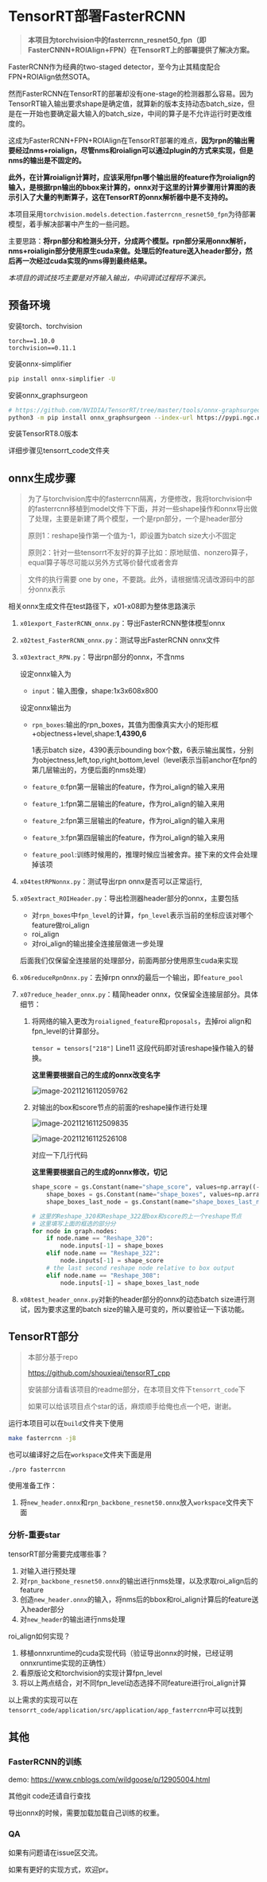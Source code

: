 # TensorRT部署FasterRCNN

> **本项目为torchvision中的fasterrcnn_resnet50_fpn（即FasterCNNN+ROIAlign+FPN）在TensorRT上的部署提供了解决方案。**

FasterRCNN作为经典的two-staged detector，至今为止其精度配合FPN+ROIAlign依然SOTA。

然而FasterRCNN在TensorRT的部署却没有one-stage的检测器那么容易。因为TensorRT输入输出要求shape是确定值，就算新的版本支持动态batch_size，但是在一开始也要确定最大输入的batch_size，中间的算子是不允许运行时更改维度的。

这成为FasterRCNN+FPN+ROIAlign在TensorRT部署的难点，**因为rpn的输出需要经过nms+roialign，尽管nms和roialign可以通过plugin的方式来实现，但是nms的输出是不固定的。**

**此外，在计算roialign计算时，应该采用fpn哪个输出层的feature作为roialign的输入，是根据rpn输出的bbox来计算的，onnx对于这里的计算步骤用计算图的表示引入了大量的判断算子，这在TensorRT的onnx解析器中是不支持的。**

本项目采用`torchvision.models.detection.fasterrcnn_resnet50_fpn`为待部署模型，着手解决部署中产生的一些问题。

主要思路：**将rpn部分和检测头分开，分成两个模型。rpn部分采用onnx解析，nms+roialigin部分使用原生cuda来做。处理后的feature送入header部分，然后再一次经过cuda实现的nms得到最终结果。**



*本项目的调试技巧主要是对齐输入输出，中间调试过程将不演示。*

## 预备环境

安装torch、torchvision

```
torch==1.10.0
torchvision==0.11.1
```

安装onnx-simplifier

```bash
pip install onnx-simplifier -U
```

安装onnx_graphsurgeon

```bash
# https://github.com/NVIDIA/TensorRT/tree/master/tools/onnx-graphsurgeon
python3 -m pip install onnx_graphsurgeon --index-url https://pypi.ngc.nvidia.com
```

安装TensorRT8.0版本

详细步骤见tensorrt_code文件夹

## onnx生成步骤

> 为了与torchvision库中的fasterrcnn隔离，方便修改，我将torchvision中的fasterrcnn移植到model文件下下面，并对一些shape操作和onnx导出做了处理，主要是新建了两个模型，一个是rpn部分，一个是header部分
>
> 原则1：reshape操作第一个值为-1，即设置为batch size大小不固定
>
> 原则2：针对一些tensorrt不友好的算子比如：原地赋值、nonzero算子，equal算子等尽可能以另外方式等价替代或者舍弃



> 文件的执行需要 one by one，不要跳。此外，请根据情况请改源码中的部分onnx表示



相关onnx生成文件在test路径下，x01-x08即为整体思路演示

1. `x01export_FasterRCNN_onnx.py`：导出FasterRCNN整体模型onnx

2. `x02test_FasterRCNN_onnx.py`：测试导出FasterRCNN onnx文件

3. `x03extract_RPN.py`：导出rpn部分的onnx，不含nms

   设定onnx输入为

   - `input`：输入图像，shape:1x3x608x800

   设定onnx输出为

   - `rpn_boxes`:输出的rpn_boxes，其值为图像真实大小的矩形框+objectness+level,shape:**1,4390,6**

     1表示batch size，4390表示bounding box个数，6表示输出属性，分别为objectness,left,top,right,bottom,level（level表示当前anchor在fpn的第几层输出的，方便后面的nms处理）

   - `feature_0`:fpn第一层输出的feature，作为roi_align的输入来用

   - `feature_1`:fpn第二层输出的feature，作为roi_align的输入来用

   - `feature_2`:fpn第三层输出的feature，作为roi_align的输入来用

   - `feature_3`:fpn第四层输出的feature，作为roi_align的输入来用

   - `feature_pool`:训练时候用的，推理时候应当被舍弃。接下来的文件会处理掉该项

4. `x04testRPNonnx.py`：测试导出rpn onnx是否可以正常运行,

5. `x05extract_ROIHeader.py`：导出检测器header部分的onnx，主要包括

   - 对`rpn_boxes`中`fpn_level`的计算，`fpn_level`表示当前的坐标应该对哪个feature做roi_align
   - roi_align
   - 对roi_align的输出接全连接层做进一步处理

   后面我们仅保留全连接层的处理部分，前面两部分使用原生cuda来实现

6. `x06reduceRpnOnnx.py`：去掉rpn onnx的最后一个输出，即`feature_pool`

7. `x07reduce_header_onnx.py`：精简header onnx，仅保留全连接层部分。具体细节：

   1. 将网络的输入更改为`roialigned_feature`和`proposals`，去掉roi align和fpn_level的计算部分。

      `tensor = tensors["218"]` Line11 这段代码即对该reshape操作输入的替换。

      **这里需要根据自己的生成的onnx改变名字**

      ![image-20211216112059762](readme.assets/image-20211216112059762.png)

   2. 对输出的box和score节点的前面的reshape操作进行处理

      ![image-20211216112509835](readme.assets/image-20211216112509835.png)

      ![image-20211216112526108](readme.assets/image-20211216112526108.png)

      对应一下几行代码

      **这里需要根据自己的生成的onnx修改，切记**
      
      ```python
      shape_score = gs.Constant(name="shape_score", values=np.array((-1, 90), dtype=np.int64))
          shape_boxes = gs.Constant(name="shape_boxes", values=np.array((-1, 90, 4), dtype=np.int64))
          shape_boxes_last_node = gs.Constant(name="shape_boxes_last_node", values=np.array((-1, 91, 4), dtype=np.int64))
      
      # 这里的Reshape_320和Reshape_322是box和score的上一个reshape节点
      # 这里填写上面的框选的部分分
      for node in graph.nodes:
          if node.name == "Reshape_320":
              node.inputs[-1] = shape_boxes
          elif node.name == "Reshape_322":
              node.inputs[-1] = shape_score
          # the last second reshape node relative to box output
          elif node.name == "Reshape_308":
              node.inputs[-1] = shape_boxes_last_node
      ```

8. `x08test_header_onnx.py`对新的header部分的onnx的动态batch size进行测试，因为要求这里的batch size的输入是可变的，所以要验证一下该功能。



## TensorRT部分

> 本部分基于repo 
>
> https://github.com/shouxieai/tensorRT_cpp
>
> 安装部分请看该项目的readme部分，在本项目文件下`tensorrt_code`下
>
> 如果可以给该项目点个star的话，麻烦顺手给俺也点一个吧，谢谢。

运行本项目可以在`build`文件夹下使用

```bash
make fasterrcnn -j8
```

也可以编译好之后在`workspace`文件夹下面是用

```
./pro fasterrcnn
```

使用准备工作：

1. 将`new_header.onnx`和`rpn_backbone_resnet50.onnx`放入`workspace`文件夹下面



### 分析-重要star



tensorRT部分需要完成哪些事？

1. 对输入进行预处理
2. 对`rpn_backbone_resnet50.onnx`的输出进行nms处理，以及求取roi_align后的feature
3. 创造`new_header.onnx`的输入，将nms后的bbox和roi_align计算后的feature送入header部分
4. 对`new_header`的输出进行nms处理



roi_align如何实现？

1. 移植onnxruntime的cuda实现代码（验证导出onnx的时候，已经证明onnxruntime实现的正确性）
2. 看原版论文和torchvision的实现计算fpn_level
3. 将以上两点结合，对不同fpn_level动态选择不同feature进行roi_align计算



以上需求的实现可以在`tensorrt_code/application/src/application/app_fasterrcnn`中可以找到

## 其他

### FasterRCNN的训练

demo: https://www.cnblogs.com/wildgoose/p/12905004.html

其他git code还请自行查找

导出onnx的时候，需要加载加载自己训练的权重。



### QA

如果有问题请在issue区交流。

如果有更好的实现方式，欢迎pr。
